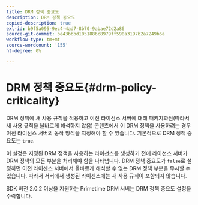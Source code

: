```yaml
---
title: DRM 정책 중요도
description: DRM 정책 중요도
copied-description: true
exl-id: b9f5a095-9ec4-4ad7-8b70-9abae72d2a86
source-git-commit: be43bbbd1051886c8979ff590a3197b2a7249b6a
workflow-type: tm+mt
source-wordcount: '155'
ht-degree: 0%

---
```


# DRM 정책 중요도{#drm-policy-criticality}

DRM 정책에 새 사용 규칙을 적용하고 이전 라이선스 서버에 대해 패키지화된(따라서 새 사용 규칙을 올바르게 해석하지 않음) 콘텐츠에서 이 DRM 정책을 사용하려는 경우 이전 라이선스 서버의 동작 방식을 지정해야 할 수 있습니다. 기본적으로 DRM 정책 중요도는 `true`.

이 설정은 지정된 DRM 정책을 사용하는 라이선스를 생성하기 전에 라이선스 서버가 DRM 정책의 모든 부분을 처리해야 함을 나타냅니다. DRM 정책 중요도가 `false`로 설정하면 이전 라이센스 서버에서 올바르게 해석할 수 없는 DRM 정책 부분을 무시할 수 있습니다. 따라서 서버에서 생성된 라이센스에는 새 사용 규칙이 포함되지 않습니다.

SDK 버전 2.0.2 이상을 지원하는 Primetime DRM 서버는 DRM 정책 중요도 설정을 수락합니다.
